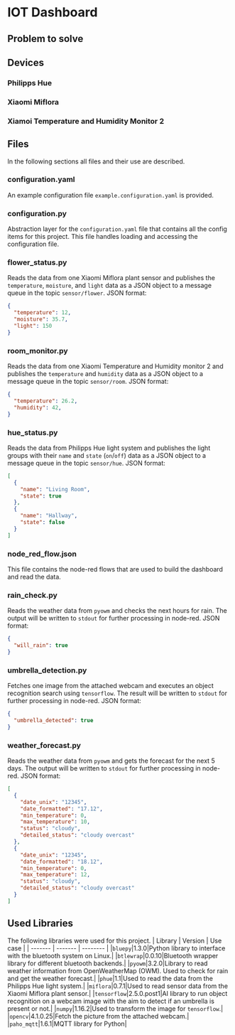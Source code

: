 # IOT Dashboard
## Problem to solve

## Devices
### Philipps Hue

### Xiaomi Miflora

### Xiamoi Temperature and Humidity Monitor 2

## Files
In the following sections all files and their use are described.

### configuration.yaml
An example configuration file `example.configuration.yaml` is provided.

### configuration.py
Abstraction layer for the `configuration.yaml` file that contains all the config items for this project.
This file handles loading and accessing the configuration file.

### flower_status.py
Reads the data from one Xiaomi Miflora plant sensor and publishes the `temperature`, `moisture`, and `light` data as a JSON object to a message queue in the topic `sensor/flower`.
JSON format:
```json
{
  "temperature": 12,
  "moisture": 35.7,
  "light": 150
}
```

### room_monitor.py
Reads the data from one Xiaomi Temperature and Humidity monitor 2 and publishes the `temperature` and `humidity` data as a JSON object to a message queue in the topic `sensor/room`.
JSON format:
```json
{
  "temperature": 26.2,
  "humidity": 42,
}
```

### hue_status.py
Reads the data from Philipps Hue light system and publishes the light groups with their `name` and `state` (`on`/`off`) data as a JSON object to a message queue in the topic `sensor/hue`.
JSON format:
```json
[
  {
    "name": "Living Room",
    "state": true
  },
  {
    "name": "Hallway",
    "state": false
  }
]
```

### node_red_flow.json
This file contains the node-red flows that are used to build the dashboard and read the data.

### rain_check.py
Reads the weather data from `pyowm` and checks the next hours for rain. The output will be written to `stdout` for further processing in node-red.
JSON format:
```json
{
  "will_rain": true
}
```

### umbrella_detection.py
Fetches one image from the attached webcam and executes an object recognition search using `tensorflow`. The result will be written to `stdout` for further processing in node-red.
JSON format:
```json
{
  "umbrella_detected": true
}
```

### weather_forecast.py
Reads the weather data from `pyowm` and gets the forecast for the next 5 days. The output will be written to `stdout` for further processing in node-red.
JSON format:
```json
[
  {
    "date_unix": "12345",
    "date_formatted": "17.12",
    "min_temperature": 0,
    "max_temperature": 10,
    "status": "cloudy",
    "detailed_status": "cloudy overcast"
  },
  {
    "date_unix": "12345",
    "date_formatted": "18.12",
    "min_temperature": 0,
    "max_temperature": 12,
    "status": "cloudy",
    "detailed_status": "cloudy overcast"
  }
]
```

## Used Libraries
The following libraries were used for this project.
| Library | Version | Use case |
| ------- | ------- | -------- |
|`bluepy`|1.3.0|Python library to interface with the bluetooth system on Linux.|
|`btlewrap`|0.0.10|Bluetooth wrapper library for different bluetooth backends.|
|`pyowm`|3.2.0|Library to read weather information from OpenWeatherMap (OWM). Used to check for rain and get the weather forecast.|
|`phue`|1.1|Used to read the data from the Philipps Hue light system.|
|`miflora`|0.7.1|Used to read sensor data from the Xiaomi Miflora plant sensor.|
|`tensorflow`|2.5.0.post1|AI library to run object recognition on a webcam image with the aim to detect if an umbrella is present or not.|
|`numpy`|1.16.2|Used to transform the image for `tensorflow`.|
|`opencv`|4.1.0.25|Fetch the picture from the attached webcam.| 
|`paho_mqtt`|1.6.1|MQTT library for Python|
